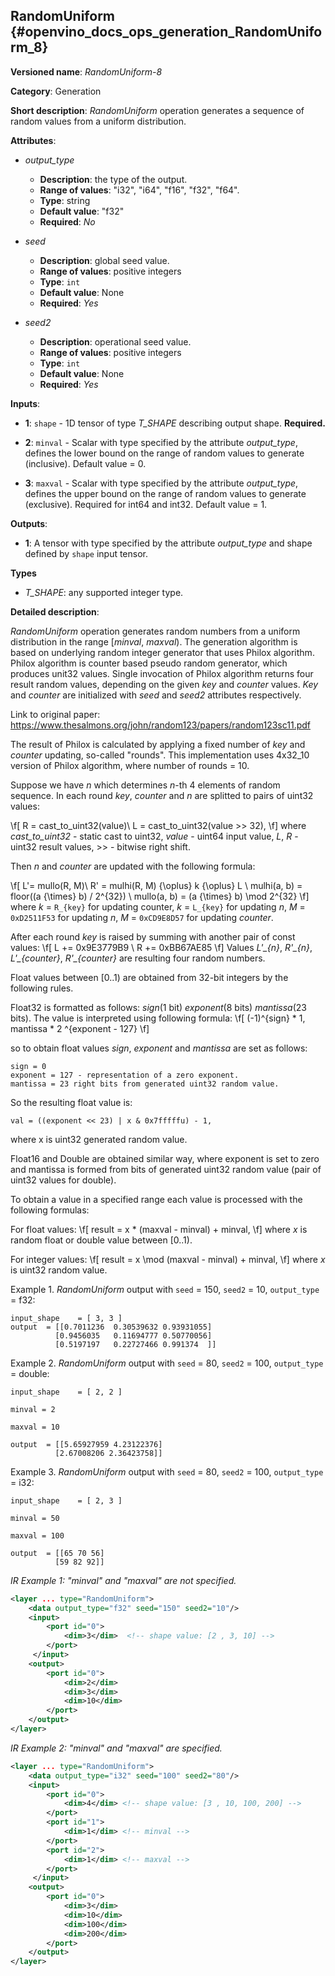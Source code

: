 ## RandomUniform <a name="RandomUniform"></a> {#openvino_docs_ops_generation_RandomUniform_8}

**Versioned name**: *RandomUniform-8*

**Category**: Generation

**Short description**: *RandomUniform* operation generates a sequence of random values from a uniform distribution.

**Attributes**:

* *output_type*

    * **Description**: the type of the output.
    * **Range of values**: "i32", "i64", "f16", "f32", "f64".
    * **Type**: string
    * **Default value**: "f32"
    * **Required**: *No*

* *seed*

    * **Description**: global seed value.
    * **Range of values**: positive integers
    * **Type**: `int`
    * **Default value**: None
    * **Required**: *Yes*

* *seed2*

    * **Description**: operational seed value.
    * **Range of values**: positive integers
    * **Type**: `int`
    * **Default value**: None
    * **Required**: *Yes*

**Inputs**:

*   **1**: `shape` - 1D tensor of type *T_SHAPE* describing output shape. **Required.**

*   **2**: `minval` - Scalar with type specified by the attribute *output_type*, defines the lower bound on the range of random values to generate (inclusive). Default value = 0.

*   **3**: `maxval` - Scalar with type specified by the attribute *output_type*, defines the upper bound on the range of random values to generate (exclusive). Required for int64 and int32. Default value = 1.


**Outputs**:

* **1**: A tensor with type specified by the attribute *output_type* and shape defined by `shape` input tensor.

**Types**

* *T_SHAPE*: any supported integer type.


**Detailed description**:

*RandomUniform* operation generates random numbers from a uniform distribution in the range [*minval*, *maxval*). The generation algorithm is based on underlying random integer generator that uses Philox algorithm. Philox algorithm is counter based pseudo random generator, which produces unit32 values. Single invocation of Philox algorithm returns four result random values, depending on the given *key* and *counter* values. *Key* and *counter* are initialized with *seed* and *seed2* attributes respectively.

Link to original paper: https://www.thesalmons.org/john/random123/papers/random123sc11.pdf

The result of Philox is calculated by applying a fixed number of *key* and *counter* updating, so-called "rounds". This implementation uses 4x32_10 version of Philox algorithm, where number of rounds = 10.

Suppose we have *n* which determines *n*-th 4 elements of random sequence.
In each round *key*, *counter* and *n* are splitted to pairs of uint32 values:

\f[
R = cast\_to\_uint32(value)\\
L = cast\_to\_uint32(value >> 32),
\f]
where *cast\_to\_uint32* - static cast to uint32, *value* - uint64 input value, *L*, *R* - uint32 result values, >> - bitwise right shift.

Then *n* and *counter* are updated with the following formula:

\f[
L'= mullo(R, M)\\
R' = mulhi(R, M) {\oplus} k {\oplus} L \\
mulhi(a, b) = floor((a {\times} b) / 2^{32}) \\
mullo(a, b) = (a {\times} b) \mod 2^{32}
\f]
where *k* = `R_{key}` for updating counter, *k* = `L_{key}` for updating *n*, *M* = `0xD2511F53` for updating *n*, *M* = `0xCD9E8D57` for updating *counter*.

After each round *key* is raised by summing with another pair of const values:
\f[
L += 0x9E3779B9 \\
R += 0xBB67AE85
\f]
Values *L'_{n}*, *R'_{n}*, *L'_{counter}*, *R'_{counter}* are resulting four random numbers.

Float values between [0..1) are obtained from 32-bit integers by the following rules.

Float32 is formatted as follows: *sign*(1 bit) *exponent*(8 bits) *mantissa*(23 bits). The value is interpreted using following formula:
\f[
(-1)^{sign} * 1, mantissa * 2 ^{exponent - 127}
\f]

so to obtain float values *sign*, *exponent* and *mantissa* are set as follows:
``` 
sign = 0
exponent = 127 - representation of a zero exponent.
mantissa = 23 right bits from generated uint32 random value.
``` 

So the resulting float value is:
``` 
val = ((exponent << 23) | x & 0x7fffffu) - 1,
```
where x is uint32 generated random value.

Float16 and Double are obtained similar way, where exponent is set to zero and mantissa is formed from bits of generated uint32 random value (pair of uint32 values for double).    

To obtain a value in a specified range each value is processed with the following formulas:

For float values:
\f[
result = x * (maxval - minval) + minval,
\f]
where *x* is random float or double value between [0..1).

For integer values:
\f[
result = x \mod (maxval - minval) + minval,
\f]
where *x* is uint32 random value.


Example 1. *RandomUniform* output with `seed` = 150, `seed2` = 10, `output_type` = f32:

``` 
input_shape    = [ 3, 3 ]
output  = [[0.7011236  0.30539632 0.93931055]
          [0.9456035   0.11694777 0.50770056]
          [0.5197197   0.22727466 0.991374  ]]
```

Example 2. *RandomUniform* output with `seed` = 80, `seed2` = 100, `output_type` = double:

``` 
input_shape    = [ 2, 2 ]

minval = 2

maxval = 10

output  = [[5.65927959 4.23122376]
          [2.67008206 2.36423758]]
```

Example 3. *RandomUniform* output with `seed` = 80, `seed2` = 100, `output_type` = i32:

``` 
input_shape    = [ 2, 3 ]

minval = 50

maxval = 100

output  = [[65 70 56]
          [59 82 92]]
```


*IR Example 1: "minval" and "maxval" are not specified.*

```xml
<layer ... type="RandomUniform">
    <data output_type="f32" seed="150" seed2="10"/>
    <input>
        <port id="0">
            <dim>3</dim>  <!-- shape value: [2 , 3, 10] -->
        </port>
     </input>
    <output>
        <port id="0">
            <dim>2</dim>
            <dim>3</dim>
            <dim>10</dim>
        </port>
    </output>
</layer>
```

*IR Example 2: "minval" and "maxval" are specified.*

```xml
<layer ... type="RandomUniform">
    <data output_type="i32" seed="100" seed2="80"/>
    <input>
        <port id="0">
            <dim>4</dim> <!-- shape value: [3 , 10, 100, 200] -->
        </port>
        <port id="1">
            <dim>1</dim> <!-- minval -->
        </port>
        <port id="2">
            <dim>1</dim> <!-- maxval -->
        </port>
     </input>
    <output>
        <port id="0">
            <dim>3</dim>
            <dim>10</dim>
            <dim>100</dim>
            <dim>200</dim>
        </port>
    </output>
</layer>
```
